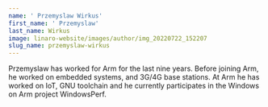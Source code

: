 ```yaml
---
name: ' Przemyslaw Wirkus'
first_name: ' Przemyslaw'
last_name: Wirkus
image: linaro-website/images/author/img_20220722_152207
slug_name: przemyslaw-wirkus
---
```


Przemyslaw has worked for Arm for the last nine years. Before joining Arm, he worked on embedded systems, and 3G/4G base stations. At Arm he has worked on IoT, GNU toolchain and he currently participates in the Windows on Arm project WindowsPerf.
